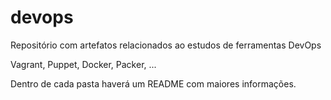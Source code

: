 # devops
Repositório com artefatos relacionados ao estudos de ferramentas DevOps

Vagrant, Puppet, Docker, Packer, ...

Dentro de cada pasta haverá um README com maiores informações. 
